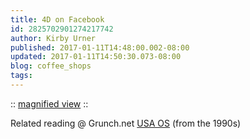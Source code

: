 ```yaml
---
title: 4D on Facebook
id: 2825702901274217742
author: Kirby Urner
published: 2017-01-11T14:48:00.002-08:00
updated: 2017-01-11T14:50:30.073-08:00
blog: coffee_shops
tags: 
---
```


[](https://www.flickr.com/photos/kirbyurner/32105796832/in/dateposted-public/)

:: [magnified view](https://www.flickr.com/photos/kirbyurner/32105796832/sizes/l) ::

Related reading @ Grunch.net
[USA OS](http://www.grunch.net/synergetics/usaos.html) (from the 1990s)